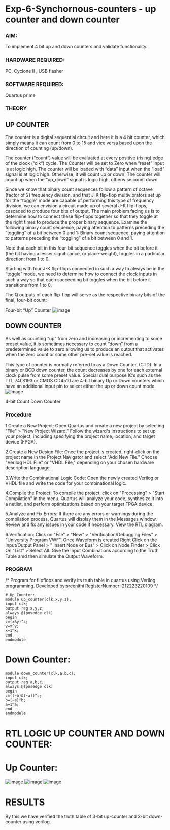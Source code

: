 # Exp-6-Synchornous-counters - up counter and down counter 
### AIM:
To implement 4 bit up and down counters and validate  functionality.
### HARDWARE REQUIRED: 
PC, Cyclone II , USB flasher
### SOFTWARE REQUIRED: 
Quartus prime
### THEORY 

## UP COUNTER 
The counter is a digital sequential circuit and here it is a 4 bit counter, which simply means it can count from 0 to 15 and vice versa based upon the direction of counting (up/down). 

The counter (“count“) value will be evaluated at every positive (rising) edge of the clock (“clk“) cycle.
The Counter will be set to Zero when “reset” input is at logic high.
The counter will be loaded with “data” input when the “load” signal is at logic high. Otherwise, it will count up or down.
The counter will count up when the “up_down” signal is logic high, otherwise count down

Since we know that binary count sequences follow a pattern of octave (factor of 2) frequency division, and that J-K flip-flop multivibrators set up for the “toggle” mode are capable of performing this type of frequency division, we can envision a circuit made up of several J-K flip-flops, cascaded to produce four bits of output.
The main problem facing us is to determine how to connect these flip-flops together so that they toggle at the right times to produce the proper binary sequence.
Examine the following binary count sequence, paying attention to patterns preceding the “toggling” of a bit between 0 and 1:
Binary count sequence, paying attention to patterns preceding the “toggling” of a bit between 0 and 1.

Note that each bit in this four-bit sequence toggles when the bit before it (the bit having a lesser significance, or place-weight), toggles in a particular direction: from 1 to 0.

Starting with four J-K flip-flops connected in such a way to always be in the “toggle” mode, we need to determine how to connect the clock inputs in such a way so that each succeeding bit toggles when the bit before it transitions from 1 to 0.

The Q outputs of each flip-flop will serve as the respective binary bits of the final, four-bit count:

Four-bit “Up” Counter
![image](https://user-images.githubusercontent.com/36288975/169644758-b2f4339d-9532-40c5-af40-8f4f8c942e2c.png)

## DOWN COUNTER 

As well as counting “up” from zero and increasing or incrementing to some preset value, it is sometimes necessary to count “down” from a predetermined value to zero allowing us to produce an output that activates when the zero count or some other pre-set value is reached.

This type of counter is normally referred to as a Down Counter, (CTD). In a binary or BCD down counter, the count decreases by one for each external clock pulse from some preset value. Special dual purpose IC’s such as the TTL 74LS193 or CMOS CD4510 are 4-bit binary Up or Down counters which have an additional input pin to select either the up or down count mode.
![image](https://user-images.githubusercontent.com/36288975/169644844-1a14e123-7228-4ed8-81a9-eb937dff4ac8.png)


4-bit Count Down Counter
### Procedure
1.Create a New Project:
Open Quartus and create a new project by selecting "File" > "New Project Wizard." Follow the wizard's instructions to set up your project, including specifying the project name, location, and target device (FPGA).

2.Create a New Design File:
Once the project is created, right-click on the project name in the Project Navigator and select "Add New File." Choose "Verilog HDL File" or "VHDL File," depending on your chosen hardware description language.

3.Write the Combinational Logic Code:
Open the newly created Verilog or VHDL file and write the code for your combinational logic.

4.Compile the Project:
To compile the project, click on "Processing" > "Start Compilation" in the menu. Quartus will analyze your code, synthesize it into a netlist, and perform optimizations based on your target FPGA device.

5.Analyze and Fix Errors:
If there are any errors or warnings during the compilation process, Quartus will display them in the Messages window. Review and fix any issues in your code if necessary. View the RTL diagram.

6.Verification:
Click on "File" > "New" > "Verification/Debugging Files" > "University Program VWF". Once Waveform is created Right Click on the Input/Output Panel > " Insert Node or Bus" > Click on Node Finder > Click On "List" > Select All. Give the Input Combinations according to the Truth Table amd then simulate the Output Waveform.


### PROGRAM 
/*
Program for flipflops  and verify its truth table in quartus using Verilog programming.
Developed by:sreenithi
RegisterNumber:  212223220109
*/
```
# Up Counter:
module up_counter(clk,x,y,z);
input clk;
output reg x,y,z;
always @(posedge clk)
begin
z=(x&y)^z;
y=x^y;
x=1^x;
end
endmodule
```
# Down Counter:
```
module down_counter(clk,a,b,c);
input clk;
output reg a,b,c;
always @(posedge clk)
begin
c=((~b)&(~a))^c;
b=(~a)^b;
a=1^a;
end
endmodule
```
# RTL LOGIC UP COUNTER AND DOWN COUNTER:
# Up Counter:
![image](https://github.com/sreenithi123/Exp-7-Synchornous-counters-/assets/145743046/c5b5ce7e-04ca-4940-8d89-bc31c86f8ebc)
![image](https://github.com/sreenithi123/Exp-7-Synchornous-counters-/assets/145743046/071939d0-220e-4b05-baaa-1e78fe54a1c8)
![image](https://github.com/sreenithi123/Exp-7-Synchornous-counters-/assets/145743046/fee9a0e8-2e15-46f8-ab45-a52a48222afb)

# RESULTS
By this we have verified the truth table of 3-bit up-counter and 3-bit down-counter using verilog.














